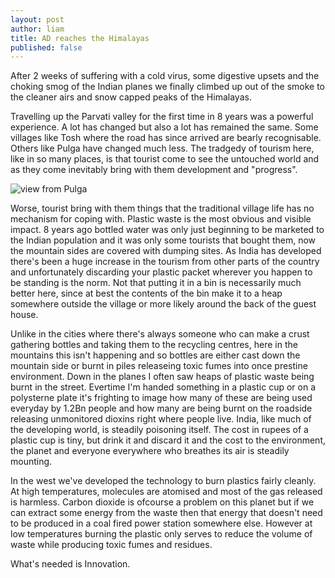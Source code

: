 ```yaml
---
layout: post
author: liam
title: AD reaches the Himalayas
published: false
---
```



After 2 weeks of suffering with a cold virus, some digestive upsets and the choking smog of the Indian planes we finally climbed up out of the smoke to the cleaner airs and snow capped peaks of the Himalayas.

Travelling up the Parvati valley for the first time in 8 years was a powerful experience. A lot has changed but also a lot has remained the same. Some villages like Tosh where the road has since arrived are bearly recognisable. Others like Pulga have changed much less. The tradgedy of tourism here, like in so many places, is that tourist come to see the untouched world and as they come inevitably bring with them development and "progress". 

![view from Pulga]({{site.baseurl}}/_posts/IMGP0472.jpg)

Worse, tourist bring with them things that the traditional village life has no mechanism for coping with. Plastic waste is the most obvious and visible impact. 8 years ago bottled water was only just beginning to be marketed to the Indian population and it was only some tourists that bought them, now the mountain sides are covered with dumping sites. As India has developed there's been a huge increase in the tourism from other parts of the country and unfortunately discarding your plastic packet wherever you happen to be standing is the norm. Not that putting it in a bin is necessarily much better here, since at best the contents of the bin make it to a heap somewhere outside the village or more likely around the back of the guest house.

Unlike in the cities where there's always someone who can make a crust gathering bottles and taking them to the recycling centres, here in the mountains this isn't happening and so bottles are either cast down the mountain side or burnt in piles releaseing toxic fumes into once prestine environment. Down in the planes I often saw heaps of plastic waste being burnt in the street. Evertime I'm handed something in a plastic cup or on a polysterne plate it's frighting to image how many of these are being used everyday by 1.2Bn people and how many are being burnt on the roadside releasing unmonitored dioxins right where people live. India, like much of the developing world, is steadily poisoning itself. The cost in rupees of a plastic cup is tiny, but drink it and discard it and the cost to the environment, the planet and everyone everywhere who breathes its air is steadily mounting.  

In the west we've developed the technology to burn plastics fairly cleanly. At high temperatures, molecules are atomised and most of the gas released is harmless. Carbon dioxide is ofcourse a problem on this planet but if we can extract some energy from the waste then that energy that doesn't need to be produced in a coal fired power station somewhere else. However at low temperatures burning the plastic only serves to reduce the volume of waste while producing toxic fumes and residues. 

What's needed is Innovation. 

